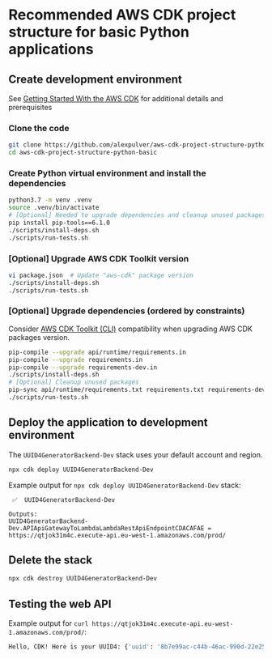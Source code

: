 # Recommended AWS CDK project structure for basic Python applications

## Create development environment
See [Getting Started With the AWS CDK](https://docs.aws.amazon.com/cdk/latest/guide/getting_started.html)
for additional details and prerequisites

### Clone the code
```bash
git clone https://github.com/alexpulver/aws-cdk-project-structure-python-basic
cd aws-cdk-project-structure-python-basic
```

### Create Python virtual environment and install the dependencies
```bash
python3.7 -m venv .venv
source .venv/bin/activate
# [Optional] Needed to upgrade dependencies and cleanup unused packages
pip install pip-tools==6.1.0
./scripts/install-deps.sh
./scripts/run-tests.sh
```

### [Optional] Upgrade AWS CDK Toolkit version
```bash
vi package.json  # Update "aws-cdk" package version
./scripts/install-deps.sh
./scripts/run-tests.sh
```

### [Optional] Upgrade dependencies (ordered by constraints)
Consider [AWS CDK Toolkit (CLI)](https://docs.aws.amazon.com/cdk/latest/guide/reference.html#versioning) compatibility 
when upgrading AWS CDK packages version.

```bash
pip-compile --upgrade api/runtime/requirements.in
pip-compile --upgrade requirements.in
pip-compile --upgrade requirements-dev.in
./scripts/install-deps.sh
# [Optional] Cleanup unused packages
pip-sync api/runtime/requirements.txt requirements.txt requirements-dev.txt
./scripts/run-tests.sh
```

## Deploy the application to development environment
The `UUID4GeneratorBackend-Dev` stack uses your default account and region.
```bash
npx cdk deploy UUID4GeneratorBackend-Dev
```

Example output for `npx cdk deploy UUID4GeneratorBackend-Dev` stack:
```text
 ✅  UUID4GeneratorBackend-Dev

Outputs:
UUID4GeneratorBackend-Dev.APIApiGatewayToLambdaLambdaRestApiEndpointCDACAFAE = https://qtjok31m4c.execute-api.eu-west-1.amazonaws.com/prod/
```

## Delete the stack
```bash
npx cdk destroy UUID4GeneratorBackend-Dev
```

## Testing the web API

Example output for `curl https://qtjok31m4c.execute-api.eu-west-1.amazonaws.com/prod/`: 
```bash
Hello, CDK! Here is your UUID4: {'uuid': '8b7e99ac-c44b-46ac-990d-22e253b08be4'}
```
